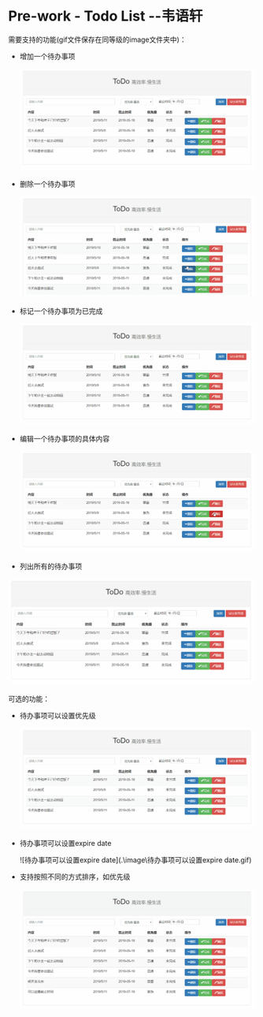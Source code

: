 # Pre-work - Todo List --韦语轩

需要支持的功能(gif文件保存在同等级的image文件夹中)：

- 增加一个待办事项

  ![Image text](https://github.com/545480453/ToDoList/blob/master/image/%E5%88%97%E5%87%BA%E6%89%80%E6%9C%89%E7%9A%84%E5%BE%85%E5%8A%9E%E4%BA%8B%E9%A1%B9.gif)

- 删除一个待办事项

  ![删除待办事项](.\image\删除待办事项.gif)

- 标记一个待办事项为已完成

  ![标记一个待办事项为已完成](.\image\标记一个待办事项为已完成.gif)

- 编辑一个待办事项的具体内容

  ![编辑一个待办事项](.\image\编辑一个待办事项.gif)

- 列出所有的待办事项

![列出所有的待办事项](.\image\列出所有的待办事项.gif)

可选的功能：

  - 待办事项可以设置优先级

    ![设置优先级](.\image\设置优先级.gif)

  - 待办事项可以设置expire date

    ![待办事项可以设置expire date](.\image\待办事项可以设置expire date.gif)

  - 支持按照不同的方式排序，如优先级

    ![按照优先级排序](.\image\按照优先级排序.gif)
